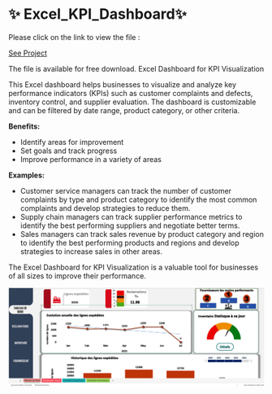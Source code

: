 # ✨ Excel_KPI_Dashboard✨ 

Please click on the link to view the file :

 [See Project](https://1drv.ms/x/s!AjI3b8Rw5mf1oBNVMf1skz-e-vJv?e=pP7Kgg) <br> 
 
The file is available for free download.
Excel Dashboard for KPI Visualization

This Excel dashboard helps businesses to visualize and analyze key performance indicators (KPIs) such as customer complaints and defects, inventory control, and supplier evaluation. The dashboard is customizable and can be filtered by date range, product category, or other criteria.

**Benefits:**

- Identify areas for improvement
- Set goals and track progress
- Improve performance in a variety of areas

**Examples:**

- Customer service managers can track the number of customer complaints by type and product category to identify the most common complaints and develop strategies to reduce them.
- Supply chain managers can track supplier performance metrics to identify the best performing suppliers and negotiate better terms.
- Sales managers can track sales revenue by product category and region to identify the best performing products and regions and develop strategies to increase sales in other areas.

The Excel Dashboard for KPI Visualization is a valuable tool for businesses of all sizes to improve their performance.


 <img src = "excel.png">
